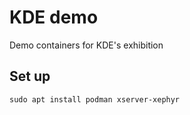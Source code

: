 # KDE demo

Demo containers for KDE's exhibition

## Set up

```shell
sudo apt install podman xserver-xephyr
```
